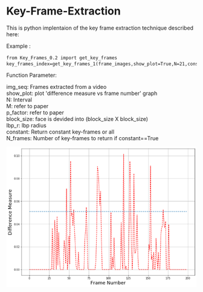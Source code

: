 # Key-Frame-Extraction
This is python implentaion of the key frame extraction technique described here:

Example :
```
from Key_Frames_0.2 import get_key_frames
key_frames_index=get_key_frames_1(frame_images,show_plot=True,N=21,constant=True,N_frames=20)

```

Function Parameter:    

img_seq: Frames extracted from a video  
show_plot: plot 'difference measure vs frame number' graph  
N: Interval   
M: refer to paper  
p_factor: refer to paper  
block_size: face is devided into (block_size X block_size)  
lbp_r: lbp radius  
constant: Return constant key-frames or all  
N_frames: Number of key-frames to return if constant==True    

![difference measure vs frame number' graph](https://github.com/SuhailSaify/Key-Frame-Extraction/blob/master/Key_Frame_N_21.png)
